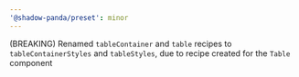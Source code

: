 ```yaml
---
'@shadow-panda/preset': minor
---
```


(BREAKING) Renamed `tableContainer` and `table` recipes to `tableContainerStyles` and `tableStyles`, due to recipe created for the `Table` component
